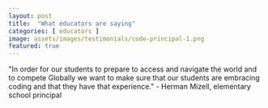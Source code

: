 ```yaml
---
layout: post
title:  "What educators are saying"
categories: [ educators ]
image: assets/images/testimonials/code-principal-1.png
featured: true
---
```

"In order for our students to prepare to access and navigate the world and to compete
Globally we want to make sure that our students are embracing coding and that they have that experience." - Herman Mizell, elementary school principal